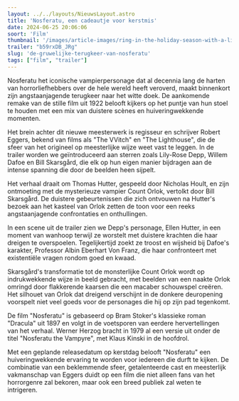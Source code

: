 ```yaml
---
layout: ../../layouts/NieuwsLayout.astro
title: 'Nosferatu, een cadeautje voor kerstmis'
date: 2024-06-25 20:06:06
soort: 'Film'
thumbnail: '/images/article-images/ring-in-the-holiday-season-with-a-little-nosferatu-1718983645.jpg'
trailer: "b59rxDB_JRg"
slug: 'de-gruwelijke-terugkeer-van-nosferatu'
tags: ["film", "trailer"]
---
```


Nosferatu het iconische vampierpersonage dat al decennia lang de harten van horrorliefhebbers over de hele wereld heeft veroverd, maakt binnenkort zijn angstaanjagende terugkeer naar het witte doek. De aankomende remake van de stille film uit 1922 belooft kijkers op het puntje van hun stoel te houden met een mix van duistere scènes en huiveringwekkende momenten.

Het brein achter dit nieuwe meesterwerk is regisseur en schrijver Robert Eggers, bekend van films als "The VVitch" en "The Lighthouse", die de sfeer van het origineel op meesterlijke wijze weet vast te leggen. In de trailer worden we geïntroduceerd aan sterren zoals Lily-Rose Depp, Willem Dafoe en Bill Skarsgård, die elk op hun eigen manier bijdragen aan de intense spanning die door de beelden heen sijpelt.

Het verhaal draait om Thomas Hutter, gespeeld door Nicholas Hoult, en zijn ontmoeting met de mysterieuze vampier Count Orlok, vertolkt door Bill Skarsgård. De duistere gebeurtenissen die zich ontvouwen na Hutter's bezoek aan het kasteel van Orlok zetten de toon voor een reeks angstaanjagende confrontaties en onthullingen.

In een scene uit de trailer zien we Depp's personage, Ellen Hutter, in een moment van wanhoop terwijl ze worstelt met duistere krachten die haar dreigen te overspoelen. Tegelijkertijd zoekt ze troost en wijsheid bij Dafoe's karakter, Professor Albin Eberhart Von Franz, die haar confronteert met existentiële vragen rondom goed en kwaad.

Skarsgård's transformatie tot de monsterlijke Count Orlok wordt op indrukwekkende wijze in beeld gebracht, met beelden van een naakte Orlok omringd door flakkerende kaarsen die een macaber schouwspel creëren. Het silhouet van Orlok dat dreigend verschijnt in de donkere deuropening voorspelt niet veel goeds voor de personages die hij op zijn pad tegenkomt.

De film "Nosferatu" is gebaseerd op Bram Stoker's klassieke roman "Dracula" uit 1897 en volgt in de voetsporen van eerdere hervertellingen van het verhaal. Werner Herzog bracht in 1979 al een versie uit onder de titel "Nosferatu the Vampyre", met Klaus Kinski in de hoofdrol.

Met een geplande releasedatum op kerstdag belooft "Nosferatu" een huiveringwekkende ervaring te worden voor iedereen die durft te kijken. De combinatie van een beklemmende sfeer, getalenteerde cast en meesterlijk vakmanschap van Eggers duidt op een film die niet alleen fans van het horrorgenre zal bekoren, maar ook een breed publiek zal weten te intrigeren.
